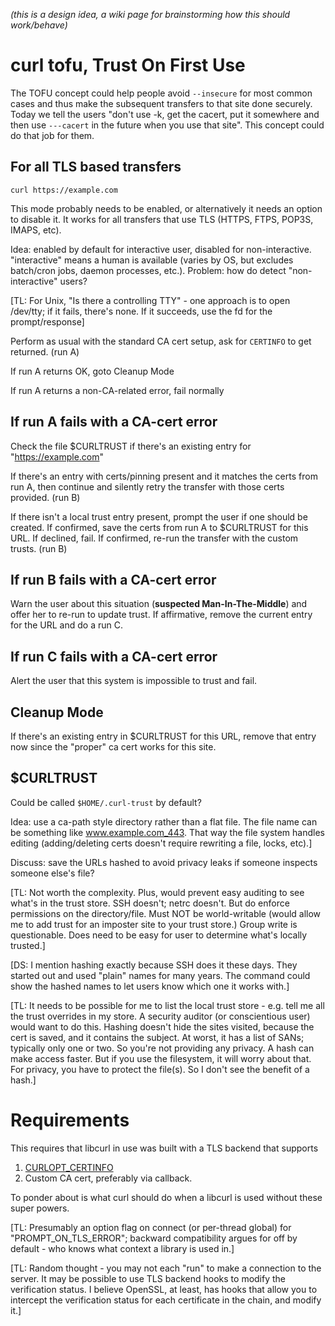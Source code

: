 _(this is a design idea, a wiki page for brainstorming how this should work/behave)_

# curl tofu, Trust On First Use

The TOFU concept could help people avoid `--insecure` for most common cases and thus make the subsequent transfers to that site done securely. Today we tell the users "don't use -k, get the cacert, put it somewhere and then use `---cacert` in the future when you use that site". This concept could do that job for them.

## For all TLS based transfers

    curl https://example.com

This mode probably needs to be enabled, or alternatively it needs an option to disable it. It works for all transfers that use TLS (HTTPS, FTPS, POP3S, IMAPS, etc).

Idea: enabled by default for interactive user, disabled for non-interactive. "interactive" means a human is available (varies by OS, but excludes batch/cron jobs, daemon processes, etc.). Problem: how do detect "non-interactive" users?

[TL:  For Unix, "Is there a controlling TTY" - one approach is to open /dev/tty; if it fails, there's none. If it succeeds, use the fd for the prompt/response]

Perform as usual with the standard CA cert setup, ask for `CERTINFO` to get returned. (run A)

If run A returns OK, goto Cleanup Mode

If run A returns a non-CA-related error, fail normally

## If run A fails with a CA-cert error

Check the file $CURLTRUST if there's an existing entry for "https://example.com"

If there's an entry with certs/pinning present and it matches the certs from run A, then continue and silently retry the transfer with those certs provided. (run B)

If there isn't a local trust entry present, prompt the user if one should be created. If confirmed, save the certs from run A to $CURLTRUST for this URL. If declined, fail. If confirmed, re-run the transfer with the custom trusts. (run B)

## If run B fails with a CA-cert error

Warn the user about this situation (**suspected Man-In-The-Middle**) and offer her to re-run to update trust. If affirmative, remove the current entry for the URL and do a run C.

## If run C fails with a CA-cert error

Alert the user that this system is impossible to trust and fail.

## Cleanup Mode

If there's an existing entry in $CURLTRUST for this URL, remove that entry now since the "proper" ca cert works for this site.

## $CURLTRUST

Could be called `$HOME/.curl-trust` by default?

Idea: use a ca-path style directory rather than a flat file.  The file name can be something like www.example.com_443.  That way the file system handles editing (adding/deleting certs doesn't require rewriting a file, locks, etc).]

Discuss: save the URLs hashed to avoid privacy leaks if someone inspects someone else's file?

[TL: Not worth the complexity.  Plus, would prevent easy auditing to see what's in the trust store.  SSH doesn't; netrc doesn't.  But do enforce permissions on the directory/file.  Must NOT be world-writable (would allow me to add trust for an imposter site to your trust store.)  Group write is questionable.  Does need to be easy for user to determine what's locally trusted.]

[DS: I mention hashing exactly because SSH does it these days. They started out and used "plain" names for many years. The command could show the hashed names to let users know which one it works with.]

[TL: It needs to be possible for me to list the local trust store - e.g. tell me all the trust overrides in my store.  A security auditor (or conscientious user) would want to do this.  Hashing doesn't hide the sites visited, because the cert is saved, and it contains the subject.  At worst, it has a list of SANs; typically only one or two.  So you're not providing any privacy.  A hash can make access faster.  But if you use the filesystem, it will worry about that.  For privacy, you have to protect the file(s).   So I don't see the benefit of a hash.]

# Requirements

This requires that libcurl in use was built with a TLS backend that supports
1. [CURLOPT_CERTINFO](https://curl.haxx.se/libcurl/c/CURLOPT_CERTINFO.html)
2. Custom CA cert, preferably via callback.

To ponder about is what curl should do when a libcurl is used without these super powers.

[TL: Presumably an option flag on connect (or per-thread global) for "PROMPT_ON_TLS_ERROR"; backward compatibility argues for off by default - who knows what context a library is used in.]

[TL: Random thought - you may not each "run" to make a connection to the server.  It may be possible to use TLS backend hooks to modify the verification status.  I believe OpenSSL, at least, has hooks that allow you to intercept the verification status for each certificate in the chain, and modify it.]